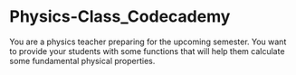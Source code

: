 # Physics-Class_Codecademy

You are a physics teacher preparing for the upcoming semester. You want to provide your students with some functions that will help them calculate some fundamental physical properties.
